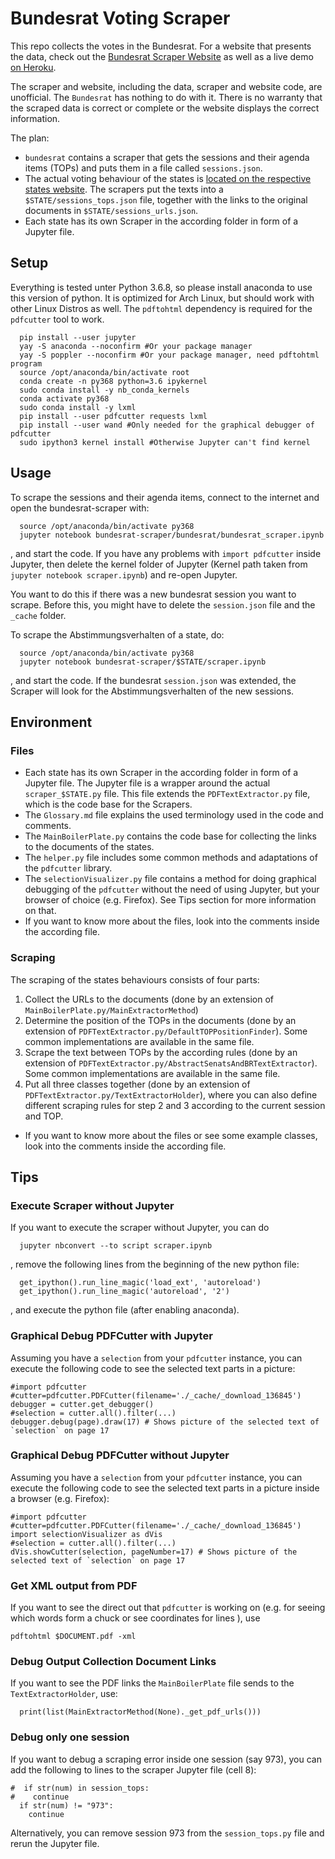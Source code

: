 # Bundesrat Voting Scraper

This repo collects the votes in the Bundesrat. For a website that presents the data, check out the [Bundesrat Scraper Website](https://github.com/NWuensche/bundesrat-scraper-website) as well as a live demo [on Heroku](https://bundesrat-scraper-website.herokuapp.com/).

The scraper and website, including the data, scraper and website code, are unofficial. The `Bundesrat` has nothing to do with it. There is no warranty that the scraped data is correct or complete or the website displays the correct information.

The plan:

- `bundesrat` contains a scraper that gets the sessions and their agenda items (TOPs) and puts them in a file called `sessions.json`.
- The actual voting behaviour of the states is [located on the respective states website](https://www.bundesrat.de/DE/plenum/abstimmung/abstimmung-node.html). The scrapers put the texts into a `$STATE/sessions_tops.json` file, together with the links to the original documents in `$STATE/sessions_urls.json`.
- Each state has its own Scraper in the according folder in form of a Jupyter file.

## Setup 

Everything is tested unter Python 3.6.8, so please install anaconda to use this version of python. It is optimized for Arch Linux, but should work with other Linux Distros as well. The `pdftohtml` dependency is required for the `pdfcutter` tool to work.

```
  pip install --user jupyter
  yay -S anaconda --noconfirm #Or your package manager
  yay -S poppler --noconfirm #Or your package manager, need pdftohtml program
  source /opt/anaconda/bin/activate root
  conda create -n py368 python=3.6 ipykernel
  sudo conda install -y nb_conda_kernels
  conda activate py368
  sudo conda install -y lxml
  pip install --user pdfcutter requests lxml
  pip install --user wand #Only needed for the graphical debugger of pdfcutter
  sudo ipython3 kernel install #Otherwise Jupyter can't find kernel
```

## Usage

To scrape the sessions and their agenda items, connect to the internet and open the bundesrat-scraper with:

```
  source /opt/anaconda/bin/activate py368
  jupyter notebook bundesrat-scraper/bundesrat/bundesrat_scraper.ipynb
```

, and start the code. If you have any problems with `import pdfcutter` inside Jupyter, then delete the kernel folder of Jupyter (Kernel path taken from `jupyter notebook scraper.ipynb`) and re-open Jupyter.


 You want to do this if there was a new bundesrat session you want to scrape. Before this, you might have to delete the `session.json` file and the `_cache` folder.

To scrape the Abstimmungsverhalten of a state, do:

```
  source /opt/anaconda/bin/activate py368
  jupyter notebook bundesrat-scraper/$STATE/scraper.ipynb
```

, and start the code. If the bundesrat `session.json` was extended, the Scraper will look for the Abstimmungsverhalten of the new sessions.

## Environment

### Files

- Each state has its own Scraper in the according folder in form of a Jupyter file. The Jupyter file is a wrapper around the actual `scraper_$STATE.py` file. This file extends the `PDFTextExtractor.py` file, which is the code base for the Scrapers. 
- The `Glossary.md` file explains the used terminology used in the code and comments.
- The `MainBoilerPlate.py` contains the code base for collecting the links to the documents of the states.
- The `helper.py` file includes some common methods and adaptations of the `pdfcutter` library.
- The `selectionVisualizer.py` file contains a method for doing graphical debugging of the `pdfcutter` without the need of using Jupyter, but your browser of choice (e.g. Firefox). See Tips section for more information on that.
- If you want to know more about the files, look into the comments inside the according file.

### Scraping

The scraping of the states behaviours consists of four parts:

1. Collect the URLs to the documents (done by an extension of `MainBoilerPlate.py/MainExtractorMethod`)
2. Determine the position of the TOPs in the documents (done by an extension of `PDFTextExtractor.py/DefaultTOPPositionFinder`). Some common implementations are available in the same file.
3. Scrape the text between TOPs by the according rules (done by an extension of `PDFTextExtractor.py/AbstractSenatsAndBRTextExtractor`). Some common implementations are available in the same file.
4. Put all three classes together (done by an extension of `PDFTextExtractor.py/TextExtractorHolder`), where you can also define different scraping rules for step 2 and 3 according to the current session and TOP.

- If you want to know more about the files or see some example classes, look into the comments inside the according file.



## Tips

### Execute Scraper without Jupyter
If you want to execute the scraper without Jupyter, you can do

```
  jupyter nbconvert --to script scraper.ipynb
```
, remove the following lines from the beginning of the new python file:


```
  get_ipython().run_line_magic('load_ext', 'autoreload')
  get_ipython().run_line_magic('autoreload', '2')
```

, and execute the python file (after enabling anaconda).

### Graphical Debug PDFCutter with Jupyter

Assuming you have a `selection` from your `pdfcutter` instance, you can execute the following code to see the selected text parts in a picture:

```
#import pdfcutter
#cutter=pdfcutter.PDFCutter(filename='./_cache/_download_136845')
debugger = cutter.get_debugger()
#selection = cutter.all().filter(...)
debugger.debug(page).draw(17) # Shows picture of the selected text of `selection` on page 17
```

### Graphical Debug PDFCutter without Jupyter

Assuming you have a `selection` from your `pdfcutter` instance, you can execute the following code to see the selected text parts in a picture inside a browser (e.g. Firefox):

```
#import pdfcutter
#cutter=pdfcutter.PDFCutter(filename='./_cache/_download_136845')
import selectionVisualizer as dVis
#selection = cutter.all().filter(...)
dVis.showCutter(selection, pageNumber=17) # Shows picture of the selected text of `selection` on page 17
```

### Get XML output from PDF

If you want to see the direct out that `pdfcutter` is working on (e.g. for seeing which words form a chuck or see coordinates for lines ), use

```
pdftohtml $DOCUMENT.pdf -xml
```

### Debug Output Collection Document Links

If you want to see the PDF links the `MainBoilerPlate` file sends to the `TextExtractorHolder`, use:

```
  print(list(MainExtractorMethod(None)._get_pdf_urls()))
```

### Debug only one session

If you want to debug a scraping error inside one session (say 973), you can add the following to lines to the scraper Jupyter file (cell 8):


```
#  if str(num) in session_tops:
#    continue
  if str(num) != "973":
    continue
```

Alternatively, you can remove session 973 from the `session_tops.py` file and rerun the Jupyter file.
